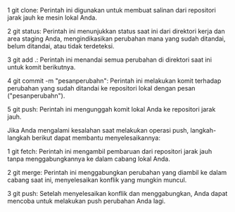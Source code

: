 1 git clone: Perintah ini digunakan untuk membuat salinan dari repositori jarak jauh ke mesin lokal Anda.

2 git status: Perintah ini menunjukkan status saat ini dari direktori kerja dan area staging Anda, mengindikasikan perubahan mana yang sudah ditandai, belum ditandai, atau tidak terdeteksi.

3 git add .: Perintah ini menandai semua perubahan di direktori saat ini untuk komit berikutnya.

4 git commit -m "pesanperubahn": Perintah ini melakukan komit terhadap perubahan yang sudah ditandai ke repositori lokal dengan pesan ("pesanperubahn").

5 git push: Perintah ini mengunggah komit lokal Anda ke repositori jarak jauh.

Jika Anda mengalami kesalahan saat melakukan operasi push, langkah-langkah berikut dapat membantu menyelesaikannya:

1 git fetch: Perintah ini mengambil pembaruan dari repositori jarak jauh tanpa menggabungkannya ke dalam cabang lokal Anda.

2 git merge: Perintah ini menggabungkan perubahan yang diambil ke dalam cabang saat ini, menyelesaikan konflik yang mungkin muncul.

3 git push: Setelah menyelesaikan konflik dan menggabungkan, Anda dapat mencoba untuk melakukan push perubahan Anda lagi.
